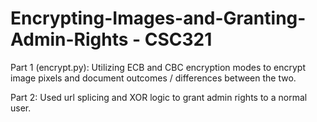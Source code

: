 # Encrypting-Images-and-Granting-Admin-Rights - CSC321 <br>

Part 1 (encrypt.py): Utilizing ECB and CBC encryption modes to encrypt image pixels and document outcomes / differences between the two.<br>

Part 2: Used url splicing and XOR logic to grant admin rights to a normal user.

